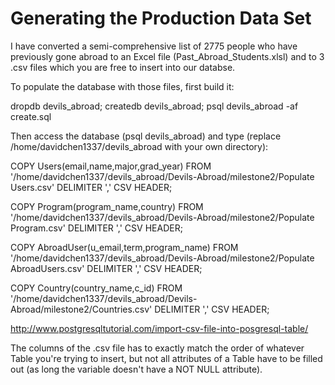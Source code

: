 # Generating the Production Data Set

I have converted a semi-comprehensive list of 2775 people who have previously gone abroad to an Excel file (Past_Abroad_Students.xlsl) and to 3 .csv files which you are free to insert into our databse.

To populate the database with those files, first build it:

dropdb devils_abroad; createdb devils_abroad; psql devils_abroad -af create.sql

Then access the database (psql devils_abroad) and type (replace /home/davidchen1337/devils_abroad with your own directory):

COPY Users(email,name,major,grad_year) FROM '/home/davidchen1337/devils_abroad/Devils-Abroad/milestone2/Populate Users.csv' DELIMITER ',' CSV HEADER;

COPY Program(program_name,country) FROM '/home/davidchen1337/devils_abroad/Devils-Abroad/milestone2/Populate Program.csv' DELIMITER ',' CSV HEADER;

COPY AbroadUser(u_email,term,program_name) FROM '/home/davidchen1337/devils_abroad/Devils-Abroad/milestone2/Populate AbroadUsers.csv' DELIMITER ',' CSV HEADER;

COPY Country(country_name,c_id) FROM '/home/davidchen1337/devils_abroad/Devils-Abroad/milestone2/Countries.csv' DELIMITER ',' CSV HEADER;

http://www.postgresqltutorial.com/import-csv-file-into-posgresql-table/

The columns of the .csv file has to exactly match the order of whatever Table you're trying to insert, but not all attributes of a Table have to be filled out
(as long the variable doesn't have a NOT NULL attribute).

